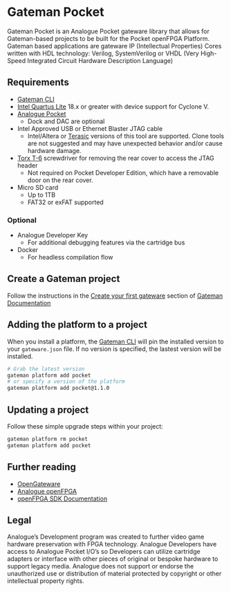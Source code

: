 # Gateman Pocket

Gateman Pocket is an Analogue Pocket gateware library that allows for Gateman-based projects to be built for the Pocket openFPGA Platform.
Gateman based applications are gateware IP (Intellectual Properties) Cores written with HDL technology: Verilog, SystemVerilog or VHDL (Very High-Speed Integrated Circuit Hardware Description Language)

## Requirements

- [Gateman CLI]
- [Intel Quartus Lite] 18.x or greater with device support for Cyclone V.
- [Analogue Pocket]
  - Dock and DAC are optional
- Intel Approved USB or Ethernet Blaster JTAG cable
  - Intel/Altera or [Terasic] versions of this tool are supported. Clone tools are not suggested and may have unexpected behavior and/or cause hardware damage.
- [Torx T-6] screwdriver for removing the rear cover to access the JTAG header
  - Not required on Pocket Developer Edition, which have a removable door on the rear cover.
- Micro SD card
  - Up to 1TB
  - FAT32 or exFAT supported

### Optional

- Analogue Developer Key
  - For additional debugging features via the cartridge bus
- Docker
  - For headless compilation flow

## Create a Gateman project

Follow the instructions in the [Create your first gateware] section of [Gateman Documentation]

## Adding the platform to a project

When you install a platform, the [Gateman CLI] will pin the installed version to your `gateware.json` file. If no version is specified, the lastest version will be installed.

```bash
# Grab the latest version
gateman platform add pocket
# or specify a version of the platform
gateman platform add pocket@1.1.0
```

## Updating a project

Follow these simple upgrade steps within your project:

```bash
gateman platform rm pocket
gateman platform add pocket
```

## Further reading

- [OpenGateware]
- [Analogue openFPGA]
- [openFPGA SDK Documentation]

## Legal

Analogue’s Development program was created to further video game hardware preservation with FPGA technology.
Analogue Developers have access to Analogue Pocket I/O’s so Developers can utilize cartridge adapters or interface with other pieces of original or bespoke hardware to support legacy media.
Analogue does not support or endorse the unauthorized use or distribution of material protected by copyright or other intellectual property rights.

[Intel Quartus Lite]: https://www.intel.com/content/www/us/en/products/details/fpga/development-tools/quartus-prime/resource.html
[Analogue openFPGA]: https://www.analogue.co/developer
[openFPGA SDK Documentation]: https://www.analogue.co/developer/docs/overview
[Gateman CLI]: https://github.com/opengatware/gateman
[Create your first gateware]: https://opengatware.org/docs/cli/getting-started.html
[Gateman Documentation]: https://opengatware.org/docs
[Analogue Pocket]: https://www.analogue.co/pocket
[OpenGateware]: https://www.opengateware.org
[Terasic]: https://www.digikey.com/en/products/detail/terasic-inc/P0302/2003484
[Torx T-6]: https://www.digikey.com/en/products/detail/wiha/36266/510975

